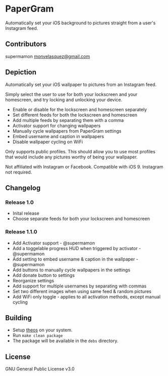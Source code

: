 # PaperGram

Automatically set your iOS background to pictures straight from a user's Instagram feed.

## Contributors

supermamon <monvelasquez@gmail.com>

## Depiction

Automatically set your iOS wallpaper to pictures from an Instagram feed.

Simply select the user to use for both your lockscreen and your homescreen, and try locking and unlocking your device.

* Enable or disable for the lockscreen and homescreen separately
* Set different feeds for both the lockscreen and homescreen
* Add multiple feeds by separating them with a comma
* Activator support for changing wallpapers
* Manually cycle wallpapers from PaperGram settings
* Embed username and caption in wallpapers
* Disable wallpaper cycling on WiFi

Only supports public profiles. This should allow you to use most profiles that would include any pictures worthy of being your wallpaper.

Not affiliated with Instagram or Facebook. Compatible with iOS 9. Instagram not required.

## Changelog

### Release 1.0

* Inital release
* Choose separate feeds for both your lockscreen and homescreen

### Release 1.1.0

* Add Activator support - @supermamon
* Add a toggelable progress HUD when triggered by activator - @supermamon
* Add setting to embed username & caption in the wallpaper - @supermamon
* Add buttons to manually cycle wallpapers in the settings
* Add donate button to settings
* Reorganize settings
* Add support for multiple usernames by separating with commas
* Set two different images when using same feed & random pictures
* Add WiFi only toggle - applies to all activation methods, except manual cycling


## Building
* Setup [theos](http://iphonedevwiki.net/index.php/Theos/Setup) on your system.
* Run ```make clean package```
* The package will be available in the ```debs``` directory.

## License

GNU General Public License v3.0